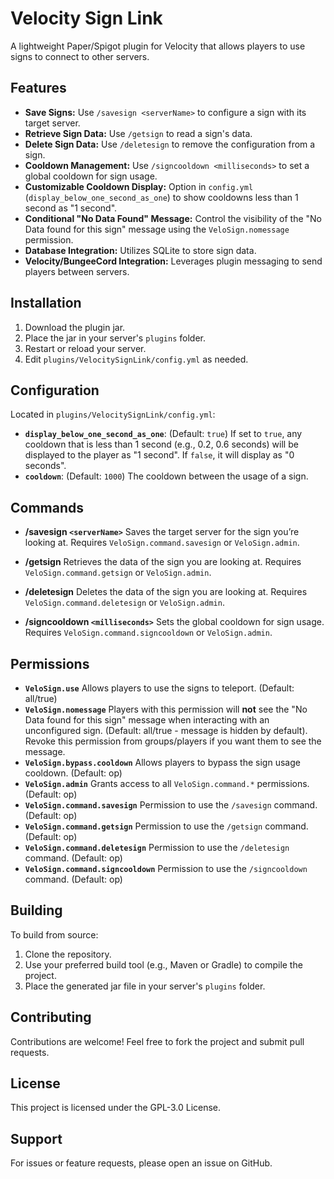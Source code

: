 # Velocity Sign Link

A lightweight Paper/Spigot plugin for Velocity that allows players to use signs to connect to other servers.

## Features

- **Save Signs:** Use `/savesign <serverName>` to configure a sign with its target server.
- **Retrieve Sign Data:** Use `/getsign` to read a sign's data.
- **Delete Sign Data:** Use `/deletesign` to remove the configuration from a sign.
- **Cooldown Management:** Use `/signcooldown <milliseconds>` to set a global cooldown for sign usage.
- **Customizable Cooldown Display:** Option in `config.yml` (`display_below_one_second_as_one`) to show cooldowns less than 1 second as "1 second".
- **Conditional "No Data Found" Message:** Control the visibility of the "No Data found for this sign" message using the `VeloSign.nomessage` permission.
- **Database Integration:** Utilizes SQLite to store sign data.
- **Velocity/BungeeCord Integration:** Leverages plugin messaging to send players between servers.

## Installation

1. Download the plugin jar.
2. Place the jar in your server's `plugins` folder.
3. Restart or reload your server.
4. Edit `plugins/VelocitySignLink/config.yml` as needed.

## Configuration

Located in `plugins/VelocitySignLink/config.yml`:

- **`display_below_one_second_as_one`**: (Default: `true`)
  If set to `true`, any cooldown that is less than 1 second (e.g., 0.2, 0.6 seconds) will be displayed to the player as "1 second". If `false`, it will display as "0 seconds".
- **`cooldown`**: (Default: `1000`)
  The cooldown between the usage of a sign.

## Commands

- **/savesign `<serverName>`**
  Saves the target server for the sign you’re looking at. Requires `VeloSign.command.savesign` or `VeloSign.admin`.

- **/getsign**
  Retrieves the data of the sign you are looking at. Requires `VeloSign.command.getsign` or `VeloSign.admin`.

- **/deletesign**
  Deletes the data of the sign you are looking at. Requires `VeloSign.command.deletesign` or `VeloSign.admin`.

- **/signcooldown `<milliseconds>`**
  Sets the global cooldown for sign usage. Requires `VeloSign.command.signcooldown` or `VeloSign.admin`.

## Permissions

- **`VeloSign.use`**
  Allows players to use the signs to teleport. (Default: all/true)
- **`VeloSign.nomessage`**
  Players with this permission will **not** see the "No Data found for this sign" message when interacting with an unconfigured sign. (Default: all/true - message is hidden by default). Revoke this permission from groups/players if you want them to see the message.
- **`VeloSign.bypass.cooldown`**
  Allows players to bypass the sign usage cooldown. (Default: op)
- **`VeloSign.admin`**
  Grants access to all `VeloSign.command.*` permissions. (Default: op)
- **`VeloSign.command.savesign`**
  Permission to use the `/savesign` command. (Default: op)
- **`VeloSign.command.getsign`**
  Permission to use the `/getsign` command. (Default: op)
- **`VeloSign.command.deletesign`**
  Permission to use the `/deletesign` command. (Default: op)
- **`VeloSign.command.signcooldown`**
  Permission to use the `/signcooldown` command. (Default: op)

## Building

To build from source:
1. Clone the repository.
2. Use your preferred build tool (e.g., Maven or Gradle) to compile the project.
3. Place the generated jar file in your server's `plugins` folder.

## Contributing

Contributions are welcome! Feel free to fork the project and submit pull requests.

## License

This project is licensed under the GPL-3.0 License.

## Support

For issues or feature requests, please open an issue on GitHub.
